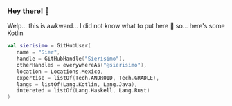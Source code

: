 ### Hey there! :penguin:

Welp... this is awkward... I did not know what to put here :monkey: so... here's some Kotlin

```kotlin
val sierisimo = GitHubUser(
   name = "Sier",
   handle = GitHubHandle("Sierisimo"),
   otherHandles = everywhereAs("@sierisimo"),
   location = Locations.Mexico,
   expertise = listOf(Tech.ANDROID, Tech.GRADLE),
   langs = listOf(Lang.Kotlin, Lang.Java),
   intereted = listOf(Lang.Haskell, Lang.Rust)
)
``` 

<!--
**sierisimo/sierisimo** is a ✨ _special_ ✨ repository because its `README.md` (this file) appears on your GitHub profile.

Here are some ideas to get you started:

- 🔭 I’m currently working on ...
- 🌱 I’m currently learning ...
- 👯 I’m looking to collaborate on ...
- 🤔 I’m looking for help with ...
- 💬 Ask me about ...
- 📫 How to reach me: ...
- 😄 Pronouns: ...
- ⚡ Fun fact: ...
-->
